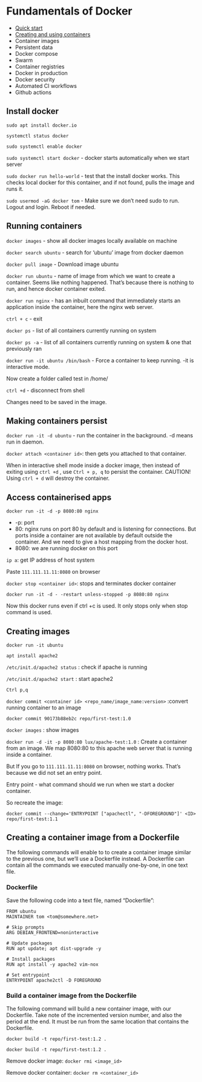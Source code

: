 # Fundamentals of Docker

- [Quick start](quick_start.md)
- [Creating and using containers](creating_and_using_containers.md)
- Container images
- Persistent data
- Docker compose
- Swarm
- Container registries
- Docker in production
- Docker security
- Automated CI workflows
- Github actions

## Install docker

`sudo apt install docker.io`

`systemctl status docker`

`sudo systemctl enable docker`

`sudo systemctl start docker` - docker starts automatically when we start server

`sudo docker run hello-world` - test that the install docker works. This checks local docker for this container, and if not found, pulls the image and runs it.

`sudo usermod -aG docker tom` - Make sure we don’t need sudo to run. Logout and login. Reboot if needed.

## Running containers

`docker images` - show all docker images locally available on machine

`docker search ubuntu` - search for ‘ubuntu’ image from docker daemon

`docker pull image` - Download image ubuntu

`docker run ubuntu` - name of image from which we want to create a container. Seems like nothing happened. That’s because there is nothing to run, and hence docker container exited.

`docker run nginx` - has an inbuilt command that immediately starts an application inside the container, here the nginx web server.

`ctrl + c` - exit

`docker ps` - list of all containers currently running on system

`docker ps -a` - list of all containers currently running on system & one that previously ran

`docker run -it ubuntu /bin/bash` - Force a container to keep running. -it is interactive mode.

Now create a folder called test in /home/

`ctrl +d` - disconnect from shell

Changes need to be saved in the image.

## Making containers persist

`docker run -it -d ubuntu` - run the container in the background. -d means run in daemon.

`docker attach <container id>`: then gets you attached to that container.

When in interactive shell mode inside a docker image, then instead of exiting using `ctrl +d` , use `Ctrl + p, q` to persist the container.
CAUTION! Using `ctrl + d` will destroy the container.

## Access containerised apps

`docker run -it -d -p 8080:80 nginx`

- -p: port
- 80: nginx runs on port 80 by default and is listening for connections. But ports inside a container are not available by default outside the container. And we need to give a host mapping from the docker host.
- 8080: we are running docker on this port

`ip a`: get IP address of host system

Paste `111.111.11.11:8080` on browser

`docker stop <container id>`: stops and terminates docker container

`docker run -it -d - -restart unless-stopped -p 8080:80 nginx`

Now this docker runs even if ctrl +c is used. It only stops only when stop command is used.

## Creating images

`docker run -it ubuntu`

`apt install apache2`

`/etc/init.d/apache2 status` : check if apache is running

`/etc/init.d/apache2 start` : start apache2

`Ctrl p,q`

`docker commit <container id> <repo_name/image_name:version>` :convert running container to an image

`docker commit 90173b88eb2c repo/first-test:1.0`

`docker images` : show images

`docker run -d -it -p 8080:80 lux/apache-test:1.0` : Create a container from an image. We map 8080:80 to this apache web server that is running inside a container.

But If you go to `111.111.11.11:8080` on browser, nothing works. That’s because we did not set an entry point.

Entry point - what command should we run when we start a docker container.

So recreate the image:

`docker commit --change='ENTRYPOINT ["apachectl", "-DFOREGROUND"]' <ID> repo/first-test:1.1`

## Creating a container image from a Dockerfile

The following commands will enable to to create a container image similar to the previous one, but we’ll use a Dockerfile instead. A Dockerfile can contain all the commands we executed manually one-by-one, in one text file.

### Dockerfile

Save the following code into a text file, named “Dockerfile”:

```
FROM ubuntu
MAINTAINER tom <tom@somewhere.net>

# Skip prompts
ARG DEBIAN_FRONTEND=noninteractive

# Update packages
RUN apt update; apt dist-upgrade -y

# Install packages
RUN apt install -y apache2 vim-nox

# Set entrypoint
ENTRYPOINT apache2ctl -D FOREGROUND
```

### Build a container image from the Dockerfile

The following command will build a new container image, with our Dockerfile. Take note of the incremented version number, and also the period at the end. It must be run from the same location that contains the Dockerfile.

`docker build -t repo/first-test:1.2 .`

`docker build -t repo/first-test:1.2 .`

Remove docker image: `docker rmi <image_id>`

Remove docker container: `docker rm <container_id>`
